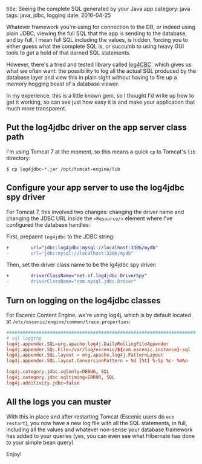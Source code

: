 title: Seeing the complete SQL generated by your Java app
category: java
tags: java, jdbc, logging
date: 2016-04-25

Whatever framework you're using for connection to the DB, or indeed
using plain JDBC, viewing the full SQL that the app is sending to the
database, and by full, I mean full SQL including the values, is
hidden, forcing you to either guess what the complete SQL is, or
succumb to using heavy GUI tools to get a hold of that darned SQL
statements.

However, there's a tried and tested library called
[log4CBC](https://github.com/arthurblake/log4jdbc)` which gives us
what we often want: the possibility to log all the actual SQL produced
by the database layer and view this in plain sight without having to
fire up a memory hogging beast of a database viewer.

In my experience, this is a little known gem, so I thought I'd write
up how to get it working, so can see just how easy it is and make your
application that much more transparent.

## Put the log4jdbc driver on the app server class path

I'm using Tomcat 7 at the moment, so this means a quick `cp` to
Tomcat's `lib` directory:
```
$ cp log4jdbc-*.jar /opt/tomcat-engine/lib
```

## Configure your app server to use the log4jdbc spy driver

For Tomcat 7, this involved two changes: changing the driver name and
changing the JDBC URL inside the `<Resource/>` element where I've
configured the database handles:

First, prepaent `log4jdbc` to the JDBC string:

```diff
+        url="jdbc:log4jdbc:mysql://localhost:3306/mydb"
-        url="jdbc:mysql://localhost:3306/mydb"
```

Then, set the driver class name to be the lg4jdbc spy driver:

```diff
+        driverClassName="net.sf.log4jdbc.DriverSpy"
-        driverClassName="com.mysql.jdbc.Driver"
```

## Turn on logging on the log4jdbc classes

For Escenic Content Engine, we're using log4j, which is by default
located at `/etc/escenic/engine/common/trace.properties`:

```conf
######################################################################
# sql logging
log4j.appender.SQL=org.apache.log4j.DailyRollingFileAppender
log4j.appender.SQL.File=/var/log/escenic/${com.escenic.instance}-sql
log4j.appender.SQL.layout = org.apache.log4j.PatternLayout
log4j.appender.SQL.layout.ConversionPattern = %d [%t] %-5p %c- %m%n

log4j.category.jdbc.sqlonly=DEBUG, SQL
log4j.category.jdbc.sqltiming=ERROR, SQL
log4j.additivity.jdbc=false
```

## All the logs you can muster

With this in place and after restarting Tomcat (Escenic users do `ece
restart`), you now have a new log file with all the SQL statements, in
full, including all the values and whatever non-sense your database
framework has added to your queries (yes, you can even see what
Hibernate has done to your simple bean query)

Enjoy!
